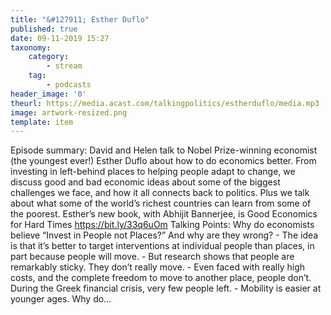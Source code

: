 ```yaml
---
title: "&#127911; Esther Duflo"
published: true
date: 09-11-2019 15:27
taxonomy:
    category:
        - stream
    tag:
        - podcasts
header_image: '0'
theurl: https://media.acast.com/talkingpolitics/estherduflo/media.mp3
image: artwork-resized.png
template: item
--- 
```

Episode summary: David and Helen talk to Nobel Prize-winning economist (the youngest ever!) Esther Duflo about how to do economics better. From investing in left-behind places to helping people adapt to change, we discuss good and bad economic ideas about some of the biggest challenges we face, and how it all connects back to politics. Plus we talk about what some of the world’s richest countries can learn from some of the poorest. Esther’s new book, with Abhijit Bannerjee, is Good Economics for Hard Times https://bit.ly/33q6uOm Talking Points: Why do economists believe “Invest in People not Places?” And why are they wrong? - The idea is that it’s better to target interventions at individual people than places, in part because people will move. - But research shows that people are remarkably sticky. They don’t really move. - Even faced with really high costs, and the complete freedom to move to another place, people don’t. During the Greek financial crisis, very few people left. - Mobility is easier at younger ages. Why do…
